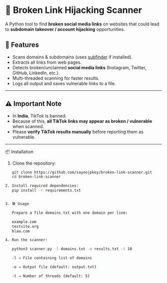 # 🔎 Broken Link Hijacking Scanner

A Python tool to find **broken social media links** on websites that could lead to **subdomain takeover / account hijacking** opportunities.

## 🚀 Features
- Scans domains & subdomains (uses [subfinder](https://github.com/projectdiscovery/subfinder) if installed).
- Extracts all links from web pages.
- Detects broken/unclaimed **social media links** (Instagram, Twitter, GitHub, LinkedIn, etc.).
- Multi-threaded scanning for faster results.
- Logs all output and saves vulnerable links to a file.

---

## ⚠️ Important Note

- In **India**, TikTok is banned.  
- Because of this, **all TikTok links may appear as broken / vulnerable** when scanned.  
- Please **verify TikTok results manually** before reporting them as vulnerable.
    
---

📦 Installation

1. Clone the repository:
```bash
   git clone https://github.com/sayoojpkey/broken-link-scanner.git
   cd broken-link-scanner

2. Install required dependencies:
   pip install -r requirements.txt


3. 🛠️ Usage

   Prepare a file domains.txt with one domain per line:

   example.com
   testsite.org
   blaa.com

4. Run the scanner:

   python3 scanner.py -l domains.txt -o results.txt -t 10

   -l → File containing list of domains

   -o → Output file (default: output.txt)

   -t → Number of threads (default: 5)
